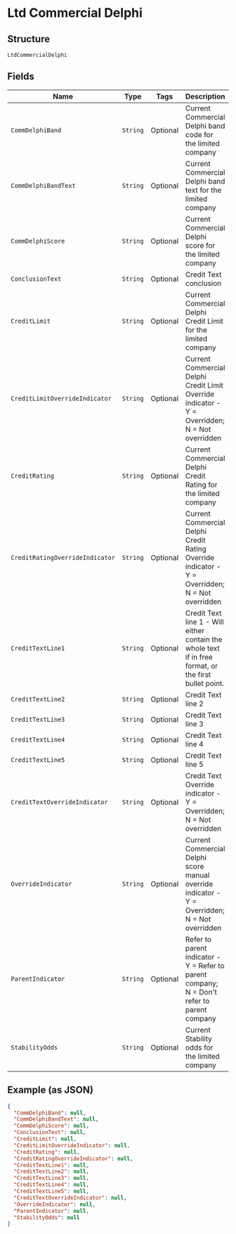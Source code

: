 
# Ltd Commercial Delphi

## Structure

`LtdCommercialDelphi`

## Fields

| Name | Type | Tags | Description | Getter | Setter |
|  --- | --- | --- | --- | --- | --- |
| `CommDelphiBand` | `String` | Optional | Current Commercial Delphi band code for the limited company | String getCommDelphiBand() | setCommDelphiBand(String commDelphiBand) |
| `CommDelphiBandText` | `String` | Optional | Current Commercial Delphi band text for the limited company | String getCommDelphiBandText() | setCommDelphiBandText(String commDelphiBandText) |
| `CommDelphiScore` | `String` | Optional | Current Commercial Delphi score for the limited company | String getCommDelphiScore() | setCommDelphiScore(String commDelphiScore) |
| `ConclusionText` | `String` | Optional | Credit Text conclusion | String getConclusionText() | setConclusionText(String conclusionText) |
| `CreditLimit` | `String` | Optional | Current Commercial Delphi Credit Limit for the limited company | String getCreditLimit() | setCreditLimit(String creditLimit) |
| `CreditLimitOverrideIndicator` | `String` | Optional | Current Commercial Delphi Credit Limit Override indicator - Y = Overridden; N = Not overridden | String getCreditLimitOverrideIndicator() | setCreditLimitOverrideIndicator(String creditLimitOverrideIndicator) |
| `CreditRating` | `String` | Optional | Current Commercial Delphi Credit Rating for the limited company | String getCreditRating() | setCreditRating(String creditRating) |
| `CreditRatingOverrideIndicator` | `String` | Optional | Current Commercial Delphi Credit Rating Override indicator - Y = Overridden; N = Not overridden | String getCreditRatingOverrideIndicator() | setCreditRatingOverrideIndicator(String creditRatingOverrideIndicator) |
| `CreditTextLine1` | `String` | Optional | Credit Text line 1 - Will either contain the whole text if in free format, or the first bullet point. | String getCreditTextLine1() | setCreditTextLine1(String creditTextLine1) |
| `CreditTextLine2` | `String` | Optional | Credit Text line 2 | String getCreditTextLine2() | setCreditTextLine2(String creditTextLine2) |
| `CreditTextLine3` | `String` | Optional | Credit Text line 3 | String getCreditTextLine3() | setCreditTextLine3(String creditTextLine3) |
| `CreditTextLine4` | `String` | Optional | Credit Text line 4 | String getCreditTextLine4() | setCreditTextLine4(String creditTextLine4) |
| `CreditTextLine5` | `String` | Optional | Credit Text line 5 | String getCreditTextLine5() | setCreditTextLine5(String creditTextLine5) |
| `CreditTextOverrideIndicator` | `String` | Optional | Credit Text Override indicator - Y = Overridden; N = Not overridden | String getCreditTextOverrideIndicator() | setCreditTextOverrideIndicator(String creditTextOverrideIndicator) |
| `OverrideIndicator` | `String` | Optional | Current Commercial Delphi score manual override indicator - Y = Overridden; N = Not overridden | String getOverrideIndicator() | setOverrideIndicator(String overrideIndicator) |
| `ParentIndicator` | `String` | Optional | Refer to parent indicator - Y = Refer to parent company; N = Don't refer to parent company | String getParentIndicator() | setParentIndicator(String parentIndicator) |
| `StabilityOdds` | `String` | Optional | Current Stability odds for the limited company | String getStabilityOdds() | setStabilityOdds(String stabilityOdds) |

## Example (as JSON)

```json
{
  "CommDelphiBand": null,
  "CommDelphiBandText": null,
  "CommDelphiScore": null,
  "ConclusionText": null,
  "CreditLimit": null,
  "CreditLimitOverrideIndicator": null,
  "CreditRating": null,
  "CreditRatingOverrideIndicator": null,
  "CreditTextLine1": null,
  "CreditTextLine2": null,
  "CreditTextLine3": null,
  "CreditTextLine4": null,
  "CreditTextLine5": null,
  "CreditTextOverrideIndicator": null,
  "OverrideIndicator": null,
  "ParentIndicator": null,
  "StabilityOdds": null
}
```

